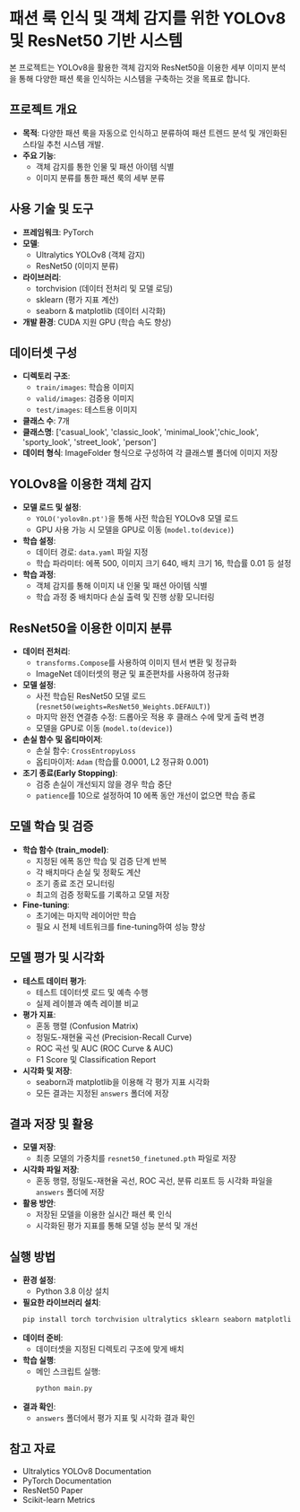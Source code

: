 
# 패션 룩 인식 및 객체 감지를 위한 YOLOv8 및 ResNet50 기반 시스템

본 프로젝트는 YOLOv8을 활용한 객체 감지와 ResNet50을 이용한 세부 이미지 분석을 통해 다양한 패션 룩을 인식하는 시스템을 구축하는 것을 목표로 합니다.
## 프로젝트 개요

- **목적**: 다양한 패션 룩을 자동으로 인식하고 분류하여 패션 트렌드 분석 및 개인화된 스타일 추천 시스템 개발.
- **주요 기능**:
  - 객체 감지를 통한 인물 및 패션 아이템 식별
  - 이미지 분류를 통한 패션 룩의 세부 분류

## 사용 기술 및 도구

- **프레임워크**: PyTorch
- **모델**:
  - Ultralytics YOLOv8 (객체 감지)
  - ResNet50 (이미지 분류)
- **라이브러리**:
  - torchvision (데이터 전처리 및 모델 로딩)
  - sklearn (평가 지표 계산)
  - seaborn & matplotlib (데이터 시각화)
- **개발 환경**: CUDA 지원 GPU (학습 속도 향상)

## 데이터셋 구성

- **디렉토리 구조**:
  - `train/images`: 학습용 이미지
  - `valid/images`: 검증용 이미지
  - `test/images`: 테스트용 이미지
- **클래스 수**: 7개
- **클래스명**: ['casual_look', 'classic_look', 'minimal_look','chic_look', 'sporty_look', 'street_look', 'person']
- **데이터 형식**: ImageFolder 형식으로 구성하여 각 클래스별 폴더에 이미지 저장

## YOLOv8을 이용한 객체 감지

- **모델 로드 및 설정**:
  - `YOLO('yolov8n.pt')`을 통해 사전 학습된 YOLOv8 모델 로드
  - GPU 사용 가능 시 모델을 GPU로 이동 (`model.to(device)`)
- **학습 설정**:
  - 데이터 경로: `data.yaml` 파일 지정
  - 학습 파라미터: 에폭 500, 이미지 크기 640, 배치 크기 16, 학습률 0.01 등 설정
- **학습 과정**:
  - 객체 감지를 통해 이미지 내 인물 및 패션 아이템 식별
  - 학습 과정 중 배치마다 손실 출력 및 진행 상황 모니터링

## ResNet50을 이용한 이미지 분류

- **데이터 전처리**:
  - `transforms.Compose`를 사용하여 이미지 텐서 변환 및 정규화
  - ImageNet 데이터셋의 평균 및 표준편차를 사용하여 정규화
- **모델 설정**:
  - 사전 학습된 ResNet50 모델 로드 (`resnet50(weights=ResNet50_Weights.DEFAULT)`)
  - 마지막 완전 연결층 수정: 드롭아웃 적용 후 클래스 수에 맞게 출력 변경
  - 모델을 GPU로 이동 (`model.to(device)`)
- **손실 함수 및 옵티마이저**:
  - 손실 함수: `CrossEntropyLoss`
  - 옵티마이저: `Adam` (학습률 0.0001, L2 정규화 0.001)
- **조기 종료(Early Stopping)**:
  - 검증 손실이 개선되지 않을 경우 학습 중단
  - `patience`를 10으로 설정하여 10 에폭 동안 개선이 없으면 학습 종료

## 모델 학습 및 검증

- **학습 함수 (train_model)**:
  - 지정된 에폭 동안 학습 및 검증 단계 반복
  - 각 배치마다 손실 및 정확도 계산
  - 조기 종료 조건 모니터링
  - 최고의 검증 정확도를 기록하고 모델 저장
- **Fine-tuning**:
  - 초기에는 마지막 레이어만 학습
  - 필요 시 전체 네트워크를 fine-tuning하여 성능 향상

## 모델 평가 및 시각화

- **테스트 데이터 평가**:
  - 테스트 데이터셋 로드 및 예측 수행
  - 실제 레이블과 예측 레이블 비교
- **평가 지표**:
  - 혼동 행렬 (Confusion Matrix)
  - 정밀도-재현율 곡선 (Precision-Recall Curve)
  - ROC 곡선 및 AUC (ROC Curve & AUC)
  - F1 Score 및 Classification Report
- **시각화 및 저장**:
  - seaborn과 matplotlib을 이용해 각 평가 지표 시각화
  - 모든 결과는 지정된 `answers` 폴더에 저장

## 결과 저장 및 활용

- **모델 저장**:
  - 최종 모델의 가중치를 `resnet50_finetuned.pth` 파일로 저장
- **시각화 파일 저장**:
  - 혼동 행렬, 정밀도-재현율 곡선, ROC 곡선, 분류 리포트 등 시각화 파일을 `answers` 폴더에 저장
- **활용 방안**:
  - 저장된 모델을 이용한 실시간 패션 룩 인식
  - 시각화된 평가 지표를 통해 모델 성능 분석 및 개선

## 실행 방법

- **환경 설정**:
  - Python 3.8 이상 설치
- **필요한 라이브러리 설치**:
  ```bash
  pip install torch torchvision ultralytics sklearn seaborn matplotlib
  ```
- **데이터 준비**:
  - 데이터셋을 지정된 디렉토리 구조에 맞게 배치
- **학습 실행**:
  - 메인 스크립트 실행:
    ```bash
    python main.py
    ```
- **결과 확인**:
  - `answers` 폴더에서 평가 지표 및 시각화 결과 확인

## 참고 자료

- Ultralytics YOLOv8 Documentation
- PyTorch Documentation
- ResNet50 Paper
- Scikit-learn Metrics